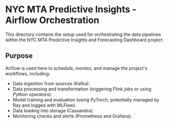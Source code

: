 # NYC MTA Predictive Insights - Airflow Orchestration

This directory contains the setup used for orchestrating the data pipelines within the NYC MTA Predictive Insights and Forecasting Dashboard project.

## Purpose

Airflow is used here to schedule, monitor, and manage the project's workflows, including:
* Data ingestion from sources (Kafka).
* Data processing and transformation (triggering Flink jobs or using Python operators).
* Model training and evaluation (using PyTorch, potentially managed by Ray and logged with MLFlow).
* Data loading into storage (Cassandra).
* Monitoring checks and alerts (Prometheus and Grafana).